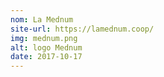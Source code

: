 ```yaml
---
nom: La Mednum
site-url: https://lamednum.coop/
img: mednum.png
alt: logo Mednum
date: 2017-10-17
---
```

